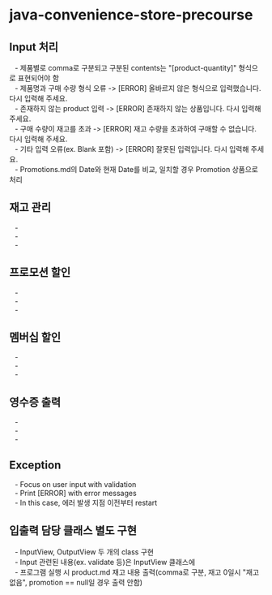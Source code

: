 # java-convenience-store-precourse

## Input 처리
&ensp; - 제품별로 comma로 구분되고 구분된 contents는 "[product-quantity]" 형식으로 표현되어야 함  
&ensp; - 제품명과 구매 수량 형식 오류 -> [ERROR] 올바르지 않은 형식으로 입력했습니다. 다시 입력해 주세요.  
&ensp; - 존재하지 않는 product 입력 -> [ERROR] 존재하지 않는 상품입니다. 다시 입력해 주세요.  
&ensp; - 구매 수량이 재고를 초과 -> [ERROR] 재고 수량을 초과하여 구매할 수 없습니다. 다시 입력해 주세요.  
&ensp; - 기타 입력 오류(ex. Blank 포함) -> [ERROR] 잘못된 입력입니다. 다시 입력해 주세요.  
&ensp; - Promotions.md의 Date와 현재 Date를 비교, 일치할 경우 Promotion 상품으로 처리

## 재고 관리
&ensp; -  
&ensp; -  
&ensp; -  

## 프로모션 할인
&ensp; -  
&ensp; -  
&ensp; -  

## 멤버십 할인
&ensp; -  
&ensp; -  
&ensp; -  

## 영수증 출력
&ensp; -  
&ensp; -  
&ensp; -  

## Exception
&ensp; - Focus on user input with validation  
&ensp; - Print [ERROR] with error messages  
&ensp; - In this case, 에러 발생 지점 이전부터 restart  

## 입출력 담당 클래스 별도 구현
&ensp; - InputView, OutputView 두 개의 class 구현  
&ensp; - Input 관련된 내용(ex. validate 등)은 InputView 클래스에  
&ensp; - 프로그램 실행 시 product.md 재고 내용 출력(comma로 구분, 재고 0일시 "재고 없음", promotion == null일 경우 출력 안함)  